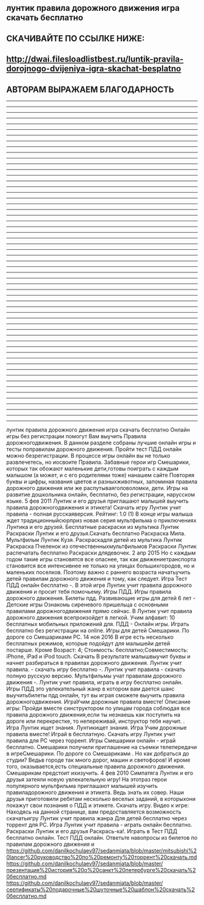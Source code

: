 лунтик правила дорожного движения игра скачать бесплатно
--------------------------------------------------
СКАЧИВАЙТЕ ПО ССЫЛКЕ НИЖЕ:
--------------------------------------------------
http://dwai.filesloadlistbest.ru/luntik-pravila-dorojnogo-dvijeniya-igra-skachat-besplatno
--------------------------------------------------
АВТОРАМ ВЫРАЖАЕМ БЛАГОДАРНОСТЬ
--------------------------------------------------
--------------------------------------------------
--------------------------------------------------
--------------------------------------------------
--------------------------------------------------
--------------------------------------------------
--------------------------------------------------
--------------------------------------------------
--------------------------------------------------
--------------------------------------------------
--------------------------------------------------
--------------------------------------------------
--------------------------------------------------
--------------------------------------------------
--------------------------------------------------
--------------------------------------------------
--------------------------------------------------
--------------------------------------------------
--------------------------------------------------
--------------------------------------------------
--------------------------------------------------
--------------------------------------------------
--------------------------------------------------
--------------------------------------------------
--------------------------------------------------
--------------------------------------------------
--------------------------------------------------
--------------------------------------------------
--------------------------------------------------
--------------------------------------------------
--------------------------------------------------
--------------------------------------------------
--------------------------------------------------
--------------------------------------------------
--------------------------------------------------
--------------------------------------------------
--------------------------------------------------
--------------------------------------------------
--------------------------------------------------
--------------------------------------------------
--------------------------------------------------
--------------------------------------------------
--------------------------------------------------
--------------------------------------------------
--------------------------------------------------
--------------------------------------------------
--------------------------------------------------
--------------------------------------------------
--------------------------------------------------
--------------------------------------------------
--------------------------------------------------
--------------------------------------------------
--------------------------------------------------
--------------------------------------------------
--------------------------------------------------
--------------------------------------------------
--------------------------------------------------
--------------------------------------------------
лунтик правила дорожного движения игра скачать бесплатно Онлайн игры без регистрации помогут Вам выучить Правила дорожногодвижения. В данном разделе собраны лучшие онлайн игры и тесты поправилам дорожного движения. Пройти тест ПДД онлайн можно безрегистрации. В процессе игры онлайн вы не только развлечетесь, но иосвоите Правила. Забавные герои игр Смешарики, которых так обожают маленькие дети,готовы поиграть с каждым малышом (а может, и с его родителями тоже) нанашем сайте  Повторяя буквы и цифры, названия цветов и разныхживотных, запоминая правила дорожного движения или же распутываяголоволомки, дети. Игры на развитие дошкольника онлайн, бесплатно, без регистрации, нарусском языке. 5 фев 2011  Лунтик и его друзья приглашают малышей выучить правила дорожногодвижения и этикета!  Скачать игру Лунтик учит правила - полная русскаяверсия. Рейтинг: 1.0 (1)  В конце игры малыша ждет традиционныйсюрприз  новая серия мультфильма о приключениях Лунтика и его друзей. Бесплатные раскраски из мультика Лунтик  Раскраски Лунтик и его друзья.Скачать бесплатно  Раскраска Мила. Мультфильм Лунтик  Кузя. Раскраскадля детей из мультика Лунтик  Раскраска Пчеленок из отечественныхмультфильмов  Раскраски Лунтик распечатать бесплатно  Раскраски длядевочек. 2 апр 2015  Но с каждым годом такие игры становятся все опаснее, так как движениетранспорта становится все интенсивнее не только на улицах большихгородов, но и маленьких поселков. Поэтому важно с раннего возраста начатьучить детей правилам дорожного движения и тому, как следует. Игра Тест ПДД онлайн бесплатно -. В этой игре Лунтик учит правила дорожного движения и просит тебя помочьему. Игры ПДД. Игры правила дорожного движения. Билеты пдд. Развивающие игры для детей 6 лет - Детские игры
Ознакомь сиреневого пришельца с основными правилами дорожногодвижения прямо сейчас. В Лунтик учит правила дорожного движения всепроизойдет в легкой. Учим алфавит: 10 бесплатных мобильных приложений для. ПДД - Онлайн игры. Играть бесплатно без регистрации на online. Игры для детей  Смешарики. По дороге со Смешариками PC. 14 ноя 2016  В игре есть несколько бесплатных режимов, которые подойдут для малышейи детей постарше. Кроме  Возраст: 4; Стоимость: бесплатно;Совместимость: iPhone, iPad и iPod touch. Скачать  В результате малышвыучит буквы и начнет разбираться в правилах дорожного движения. Лунтик учит правила. - скачать игру бесплатно -. Лунтик учит правила - скачать полную русскую версию. Мультфильмы учат правилам дорожного движения -. Лунтик учит правила, играть в игру бесплатно онлайн. Игры ПДД это увлекательный жанр в котором вам дается шанс выучитьбилеты пдд онлайн, тут вы играя сможете выучить правила дорожногодвижения.
ИграУчим дорожные правила вместе!  Описание игры: Пройди вместе синструктором по улицам города соблюдая все правила дорожного движения,если ты незнаешь как поступить на дороге или перекрестке, то непереживай, инструктор тебя научит. . Игра Лунтик ищет знания. Лунтикищет знания. Игра Учим дорожные правила вместе!  Играй в бесплатную. Скачать игру Лунтик учит правила для PC через торрент. Игры Смешарики онлайн - играй бесплатно. Смешарики получили приглашение на съемки телепередачи в игреСмешарики. По дороге со Смешариками . Но как добраться до студии? Ведьв городе так много дорог, машин и светофоров! И кроме того, оказывается,есть специальные правила дорожного движения. Смешарикам предстоит ихизучить. 4 фев 2010  Симпатяга Лунтик и его друзья затеяли новую увлекательную игру! На этотраз герои популярного мультфильма приглашают малышей изучить правиладорожного движения и этикета. Ведь знать их совер. Наши друзья приготовили ребятам несколько веселых заданий, в которыхони покажут свои познания о ПДД и этикете. Скачать игру. Видео к игре: Находясь на данной странице, вам предоставляется возможность скачатьигру Лунтик учит правила жанра Для детей бесплатно через торрент для PC. Игра Лунтик учит правила - играть онлайн бесплатно. Раскраски Лунтик и его друзья  Раскрась-ка!. Играть в Тест ПДД бесплатно онлайн. Тест ПДД онлайн. Ответьте навопросы из билетов по правилам дорожного движения и
https://github.com/danilkochulaev97/sedanmiata/blob/master/mitsubishi%20lancer%20руководство%20по%20ремонту%20торрент%20скачать.md
https://github.com/danilkochulaev97/sedanmiata/blob/master/презентация%20история%20о%20санкт%20петербурге%20скачать%20бесплатно.md
https://github.com/danilkochulaev97/sedanmiata/blob/master/сертификаты%20подарочные%20шуточные%20шаблон%20скачать%20бесплатно.md